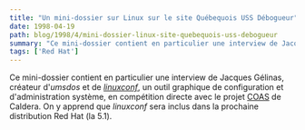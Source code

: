 ```yaml
---
title: "Un mini-dossier sur Linux sur le site Québequois USS Débogueur"
date: 1998-04-19
path: blog/1998/4/mini-dossier-linux-site-quebequois-uss-debogueur
summary: "Ce mini-dossier contient en particulier une interview de Jacques Gélinas, créateur d'umsdos et de linuxconf, un outil graphique de configuration et d'administration système, en compétition directe avec le projet COAS de Caldera."
tags: ['Red Hat']
---
```


<P>
Ce mini-dossier contient en particulier une interview de Jacques
Gélinas, créateur d'<EM>umsdos</EM> et de <A HREF="http://www.solucorp.qc.ca/linuxconf/"><EM>linuxconf</EM></A>, un
outil graphique de configuration et d'administration système, en
compétition directe avec le projet <A HREF="http://www.coas.org/">COAS</A>
de Caldera.  On y apprend que <EM>linuxconf</EM> sera inclus dans la
prochaine distribution Red Hat (la 5.1).
</P>


